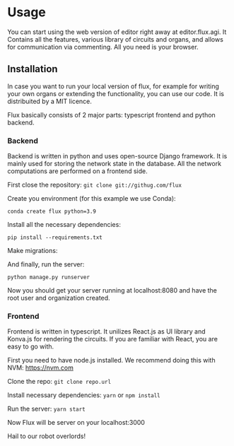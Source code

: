# Usage

You can start using the web version of editor right away at editor.flux.agi. It Contains all the features, various library of circuits and organs, and allows for communication via commenting. All you need is your browser.

## Installation
In case you want to run your local version of flux, for example for writing your own organs or extending the functionality, you can use our code. It is distribuited by a MIT licence.

Flux basically consists of 2 major parts: typescript frontend and python backend.

### Backend

Backend is written in python and uses open-source Django framework. It is mainly used for storing the network state in the database. All the network computations are performed on a frontend side.

First close the repository:
```git clone git://githug.com/flux```

Create you environment (for this example we use Conda):

```conda create flux python=3.9```

Install all the necessary dependencies:

```pip install --requirements.txt```

Make migrations:

And finally, run the server:

```python manage.py runserver```

Now you should get your server running at localhost:8080 and have the root user and organization created.

### Frontend

Frontend is written in typescript. It unilizes React.js as UI library and Konva.js for rendering the circuits. If you are familiar with React, you are easy to go with.

First you need to have node.js installed. We recommend doing this with NVM: https://nvm.com

Clone the repo:
```git clone repo.url```

Install necessary dependencies:
```yarn``` or ```npm install```

Run the server:
```yarn start```

Now Flux will be server on your localhost:3000

Hail to our robot overlords!
